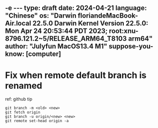 -e ---
type: draft
date: 2024-04-21
language: "Chinese"
os: "Darwin floriandeMacBook-Air.local 22.5.0 Darwin Kernel Version 22.5.0: Mon Apr 24 20:53:44 PDT 2023; root:xnu-8796.121.2~5/RELEASE_ARM64_T8103 arm64"
author: "Julyfun MacOS13.4 M1"
suppose-you-know: [computer]
---

# Fix when remote default branch is renamed

ref: github tip

```
git branch -m <old> <new>
git fetch origin
git branch -u origin/<new> <new>
git remote set-head origin -a
```


